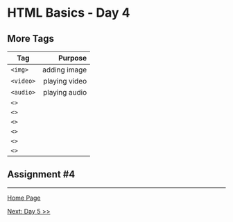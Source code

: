 # HTML Basics - Day 4

## More Tags

| Tag |   Purpose |
|-----|----------:|
| `<img>` | adding image |
| `<video>` | playing video |
| `<audio>` | playing audio |
| `<>` | |
| `<>` | |
| `<>` | |
| `<>` | |
| `<>` | |
| `<>` | |

## Assignment #4

---

[Home Page](../README.md)

[Next: Day 5 >>](05-html-day05.md)
